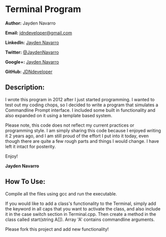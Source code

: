 Terminal Program
=============

**Author:** Jayden Navarro

**Email:** jdndeveloper@gmail.com

**LinkedIn:** [Jayden Navarro](https://www.linkedin.com/in/jaydennavarro)

**Twitter:** [@JaydenNavarro](https://twitter.com/JaydenNavarro)

**Google+:** [Jayden Navarro](https://plus.google.com/u/0/+JaydenNavarro/posts)

**GitHub:** [JDNdeveloper](http://www.github.com/JDNdeveloper)

## Description:
I wrote this program in 2012 after I just started programming. I wanted to test out my coding chops,
so I decided to write a program that simulates a Commandline Prompt interface. I included some built
in functionality and also expanded on it using a template based system.

Please note, this code does not reflect my current practices or programming style. I am simply sharing
this code because I enjoyed writing it 2 years ago, and I am still proud of the effort I put into it 
today, even though there are quite a few rough parts and things I would change. I have left it intact 
for posterity.

Enjoy!

**Jayden Navarro**

## How To Use:

Compile all the files using gcc and run the executable.

If you would like to add a class's functionality to the Terminal, simply add the keyword in all caps
that you want to activate the class, and also include it in the case switch section in Terminal.cpp.
Then create a method in the class called start(string A[]). Array 'A' contains commandline arguments.

Please fork this project and add new functionality!
